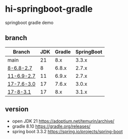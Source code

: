 # hi-springboot-gradle

springboot gradle demo

## branch

| Branch                              | JDK  | Gradle | SpringBoot |
| ----------------------------------- | ---- | ------ |------------|
| main                                | 21   | 8.x    | 3.3.x      |
| [8-6.8-2.7](../../tree/8-6.8-2.7)   | 8    | 6.8.x  | 2.7.x      |
| [11-6.9-2.7](../../tree/11-6.9-2.7) | 11   | 6.9.x  | 2.7.x      |
| [17-7.6-3.0](../../tree/17-7.6-3.0) | 17   | 7.6.x  | 3.0.x      |
| [17-8-3.1](../../tree/17-8-3.1)     | 17   | 8.x    | 3.1.x      |

## version

- open JDK 21 https://adoptium.net/temurin/archive/
- gradle 8.10 https://gradle.org/releases/
- spring boot 3.3.2 https://spring.io/projects/spring-boot

